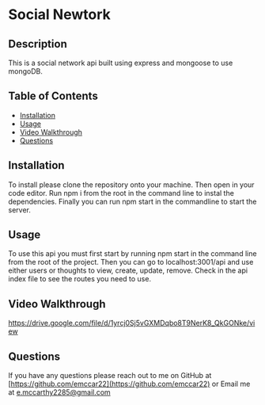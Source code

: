 # Social Newtork

## Description

This is a social network api built using express and mongoose to use mongoDB.

## Table of Contents

* [Installation](#installation)
* [Usage](#usage)
* [Video Walkthrough](#video-walkthrough)
* [Questions](#questions)

## Installation

To install please clone the repository onto your machine.  Then open in your code editor.  Run npm i from the root in the command line to instal the dependencies.  Finally you can run npm start in the commandline to start the server. 

## Usage

To use this api you must first start by running npm start in the command line from the root of the project.  Then you can go to localhost:3001/api and use either users or thoughts to view, create, update, remove.  Check in the api index file to see the routes you need to use.

## Video Walkthrough

https://drive.google.com/file/d/1yrcj0Sj5vGXMDqbo8T9NerK8_QkGONke/view

## Questions

If you have any questions please reach out to me on GitHub at [https://github.com/emccar22](https://github.com/emccar22) or Email me at [e.mccarthy2285@gmail.com](mailto:e.mccarthy2285@gmail.com)

